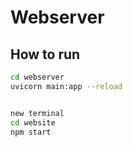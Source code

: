 # Webserver

## How to run

```bash
cd webserver
uvicorn main:app --reload


new terminal
cd website
npm start
```